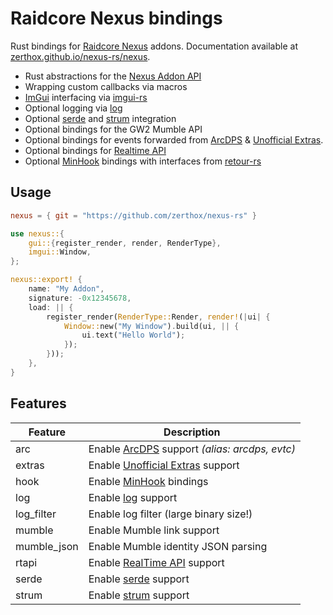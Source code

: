 # Raidcore Nexus bindings
Rust bindings for [Raidcore Nexus](https://raidcore.gg/Nexus) addons.
Documentation available at [zerthox.github.io/nexus-rs/nexus](https://zerthox.github.io/nexus-rs/nexus).

- Rust abstractions for the [Nexus Addon API](https://github.com/RaidcoreGG/RCGG-lib-nexus-api)
- Wrapping custom callbacks via macros 
- [ImGui](https://github.com/ocornut/imgui) interfacing via [imgui-rs](https://github.com/imgui-rs/imgui-rs)
- Optional logging via [log](https://github.com/rust-lang/log)
- Optional [serde](https://serde.rs) and [strum](https://github.com/Peternator7/strum) integration
- Optional bindings for the GW2 Mumble API
- Optional bindings for events forwarded from [ArcDPS](https://deltaconnected.com/arcdps/) & [Unofficial Extras](https://github.com/Krappa322/arcdps_unofficial_extras_releases).
- Optional bindings for [Realtime API](https://github.com/RaidcoreGG/GW2-RealTime-API-Releases)
- Optional [MinHook](https://github.com/TsudaKageyu/minhook) bindings with interfaces from [retour-rs](https://github.com/Hpmason/retour-rs)

## Usage
```toml
nexus = { git = "https://github.com/zerthox/nexus-rs" }
```

```rs
use nexus::{
    gui::{register_render, render, RenderType},
    imgui::Window,
};

nexus::export! {
    name: "My Addon",
    signature: -0x12345678,
    load: || {
        register_render(RenderType::Render, render!(|ui| {
            Window::new("My Window").build(ui, || {
                ui.text("Hello World");
            });
        }));
    },
}
```

## Features
| Feature | Description |
| --- | --- |
| arc | Enable [ArcDPS](https://deltaconnected.com/arcdps/) support *(alias: arcdps, evtc)* |
| extras | Enable [Unofficial Extras](https://github.com/Krappa322/arcdps_unofficial_extras_releases) support |
| hook | Enable [MinHook](https://github.com/TsudaKageyu/minhook) bindings |
| log | Enable [log](https://github.com/rust-lang/log) support |
| log_filter | Enable log filter (large binary size!) |
| mumble | Enable Mumble link support |
| mumble_json | Enable Mumble identity JSON parsing |
| rtapi | Enable [RealTime API](https://github.com/RaidcoreGG/GW2-RealTime-API-Releases) support |
| serde | Enable [serde](https://serde.rs) support |
| strum | Enable [strum](https://github.com/Peternator7/strum) support |
